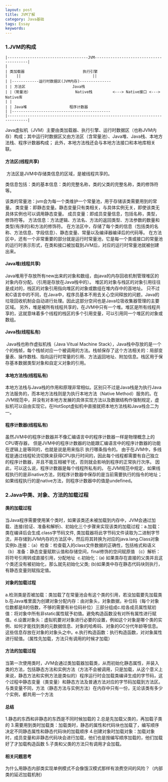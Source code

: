 ```yaml
---
layout: post
title: JVM了解
category: Java基础
tags: Essay
keywords: 
---
```


### 1.JVM的构成

```
|------------------------------------JVM----------------------------------------|
|																				
| 类加载器							执行引擎                                       
|	 ||								   ||			        					
| |------------运行时数据区(JVM内存)--------------	                       	   
| | 方法区						Java栈		  	                     		  		
| |（常量池）					Native栈			<---> Native接口 <---> Native库   	   
| |																				
| |	Java堆					程序计数器										
| |--------------------------------------------								
|-------------------------------------------------------------------------------|
```

Java虚拟机（JVM）主要由类加载器、执行引擎、运行时数据区（也称JVM内存）构成；其中运行时数据区又由方法区（含常量池）、Java堆、Java栈、本地方法栈、程序计数器构成； 此外，本地方法栈还会与本地方法接口和本地库相关联。

#### 方法区(线程共享)

​		方法区是JVM中存储类信息的区域，是被线程共享的。

类信息包括：类的基本信息：类的完整名称，类的父类的完整名称，类的修饰符等。

该类的常量池：jvm会为每一个类维护一个常量池，用于存储该类需要用到的常量。
类变量：即静态变量。静态变量只有类相关，与具体实例无关，即使该类无具体实例也可以调用静态变量。
成员变量：即成员变量信息，包括名称，类型，修饰符等。
方法信息：方法逻辑、方法名、方法的返回类型、方法参数的数量和类型(有序的)和方法的修饰符。
在方法区中，存储了每个类的信息（包括类的名称、方法信息、字段信息）、静态变量、常量以及编译器编译后的代码等。
			在方法区中，还有一个非常重要的部分就是运行时常量池，它是每一个类或接口的常量池的运行时表示形式，在类和接口被加载到JVM后，对应的运行时常量池就被创建出来。
			

#### Java堆(线程共享)

Java堆用于存放所有new出来的对象和数组，由java的内存回收机制管理堆区的对象内存分配。（引用是存放在Java栈中的）。
			堆区的对象与栈区的对象引用往往是成对的，栈区的对象引用指向堆区的对象或数组在堆内存中的首地址。
			只不过和C语言中的不同，在Java中，程序员基本不用去关心空间释放的问题，Java的垃圾回收机制会自动进行处理。因此这部分空间也是Java垃圾收集器管理的主要区域。
			另外，堆是被所有线程共享的，在JVM中只有一个堆。堆区是所有线程共享的，这就意味着多个线程的栈区的多个引用变量，可以引用同一个堆区的对象或数组。
			

#### Java栈(线程私有)

​	Java栈也称作虚拟机栈（Java Vitual Machine Stack），Java栈中存放的是一个个的栈帧，每个栈帧对应一个被调用的方法。栈帧保存了这个方法相关的：局部变量表、操作数栈、
​			指向运行时常量的引用、方法返回地址、附加信息。栈区用于保存基本数据类型对象和自定义对象的引用。

#### 本地方法栈(线程私有)

本地方法栈与Java栈的作用和原理非常相似。区别只不过是Java栈是为执行Java方法服务的，而本地方法栈则是为执行本地方法（Native Method）服务的。在JVM规范中，并没有对本地方发展的具体实现方法以及数据结构作强制规定，虚拟机可以自由实现它。在HotSopt虚拟机中直接就把本地方法栈和Java栈合二为一。
			

#### 程序计数器(线程私有)

虽然JVM中的程序计数器并不像汇编语言中的程序计数器一样是物理概念上的CPU寄存器，
			但是JVM中的程序计数器的功能跟汇编语言中的程序计数器的功能在逻辑上是等同的，也就是说是用来指示 执行哪条指令的。
			由于在JVM中，多线程是通过线程轮流切换来获得CPU执行时间的，因此每个线程都需要有自己独立的程序计数器，并且不能互相被干扰，否则就会影响到程序的正常执行次序。
			因此，可以这么说，程序计数器是每个线程所私有的。
			在JVM规范中规定，如果线程执行的是非native方法，则程序计数器中保存的是当前需要执行的指令的地址；如果线程执行的是native方法，则程序计数器中的值是undefined。



### 2.Java中类、对象、方法的加载过程

#### 类的加载过程

​	当Java程序需要使用某个类时，如果该类还未被加载到内存中，JVM会通过加载、连接(验证、准备和解析)、初始化三个步骤来实现该类的加载过程：
​	a.加载： 类在编译后会生成.class字节码文件, 类加载器将此字节码文件读取为二进制字节流，并存储到JVM内存的方法区中，然后将其转换为对应的java.lang.Class对象实例
​	b.连接：（a）检查：检查载入的class文件数据的正确性，包括格式和语义 （b）准备：静态变量赋默认值和存储空间，final修饰的空间赋原值 （c）解析：将符号引用转成直接引用，分配地址
​	c.初始化：(a) 如果类存在直接的父类并且这个类还没有被初始化，那么就先初始化父类; (b)如果类中存在静态代码块则执行，有静态变量则赋指定值。
​	
#### 对象的加载过程
​	a.检测类是否被加载：类加载了在常量池会有这个类的引用，若没加载要先加载类
​	b.在Java堆里面为创建对象分配内存：由对象头，对象数据，补位码（每个对象位数都是8的倍数，不够的需要有补位码补位）三部分组成
​	c.给各成员属性赋初值：将对象中所有非static属性赋予初值。避免构造函数没有对所有属性进行赋值。
​	d.设置对象头：虚拟机要对对象进行必要的设置，例如这个对象是哪个类的实例、如何才能找到类的元数据信息、对象的哈希码、对象的GC分代年龄等信息。这些信息存放在对象的对象头之中。
​	e.执行构造函数：执行构造函数，对对象属性进行赋值。（属性先加载，方法只有调用的时候才加载）

#### 方法的加载过程
​	当第一次使用类时，JVM会通过类加载器加载类，从而初始化静态属性，并装入类的方法，包括静态方法和实例方法（方法不会被调用，只是加载，从这个意义上来说，静态方法和实例方法是类似的）
​	程序运行时会加载类编译生成的字节码，这个过程中静态变量（类变量）和静态方法及普通方法对应的字节码加载到方法区。
​	与类变量不同，方法（静态方法与实例方法）在内存中只有一份，无论该类有多少个实例，都共用一个方法

#### 总结
1.静态的东西和非静态的东西是不同时候加载的
2.总是先加载父类的，再加载子类的
3.需要用到类时加载类：加载类时，静态的属性和代码块也加载了，编写顺序决定不同静态属性和静态代码块的加载顺序
4.创建对象时加载对象：加载对象时，成员变量和非静态代码块会进行加载，他们也是按编写顺序加载的，他们加载好了才加载构造函数
5.子类和父类的方法只有调用才会加载。

#### 相关问题思考

为什么用静态内部类实现单例模式不会像饿汉模式那样有浪费空间的风险？（内部类的延迟加载机制）